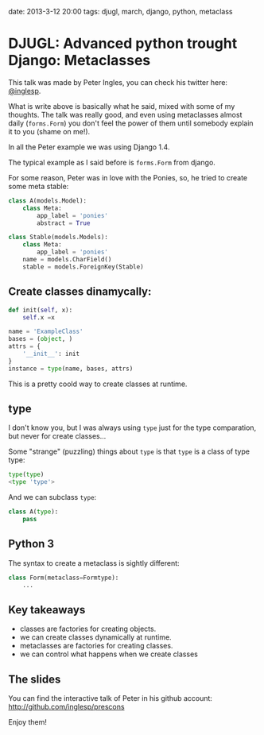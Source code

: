 date: 2013-3-12 20:00
tags: djugl, march, django, python, metaclass

DJUGL: Advanced python trought Django: Metaclasses
==================================================

This talk was made by Peter Ingles, you can check his twitter here:
[@inglesp](http://twitter.com/inglesp).

What is write above is basically what he said, mixed with some of my
thoughts. The talk was really good, and even using metaclasses almost
daily (`forms.Form`) you don't feel the power of them until somebody
explain it to you (shame on me!).

In all the Peter example we was using Django 1.4.

The typical example as I said before is `forms.Form` from django.

For some reason, Peter was in love with the Ponies, so, he tried to
create some meta stable:

````` python
class A(models.Model):
    class Meta:
        app_label = 'ponies'
        abstract = True

class Stable(models.Models):
    class Meta:
        app_label = 'ponies'
    name = models.CharField()
    stable = models.ForeignKey(Stable)
`````

Create classes dinamycally:
---------------------------

````` python
def init(self, x):
    self.x =x

name = 'ExampleClass'
bases = (object, )
attrs = {
    '__init__': init
}
instance = type(name, bases, attrs)
`````

This is a pretty coold way to create classes at runtime.

type
----

I don't know you, but I was always using `type` just for the type
comparation, but never for create classes...

Some "strange" (puzzling) things about `type` is that `type` is a class
of type type:

````` python
type(type)
<type 'type'>
`````

And we can subclass `type`:

````` python
class A(type):
    pass
`````

Python 3
--------

The syntax to create a metaclass is sightly different:

````` python
class Form(metaclass=Formtype):
    ...
`````

Key takeaways
-------------

-   classes are factories for creating objects.
-   we can create classes dynamically at runtime.
-   metaclasses are factories for creating classes.
-   we can control what happens when we create classes

The slides
----------

You can find the interactive talk of Peter in his github account:
<http://github.com/inglesp/prescons>

Enjoy them!
